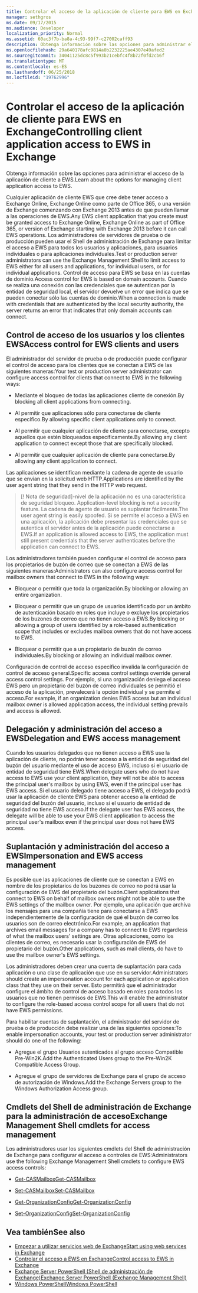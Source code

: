 ```yaml
---
title: Controlar el acceso de la aplicación de cliente para EWS en Exchange
manager: sethgros
ms.date: 09/17/2015
ms.audience: Developer
localization_priority: Normal
ms.assetid: 60ac3f7b-ba8a-4c93-99f7-c27002caff93
description: Obtenga información sobre las opciones para administrar el acceso de la aplicación de cliente a EWS.
ms.openlocfilehash: 29a640178afc9814a0b2232225ae4307e49afed2
ms.sourcegitcommit: 34041125dc8c5f993b21cebfc4f8b72f0fd2cb6f
ms.translationtype: MT
ms.contentlocale: es-ES
ms.lasthandoff: 06/25/2018
ms.locfileid: "19762996"
---
```

# <a name="controlling-client-application-access-to-ews-in-exchange"></a><span data-ttu-id="dbbd5-103">Controlar el acceso de la aplicación de cliente para EWS en Exchange</span><span class="sxs-lookup"><span data-stu-id="dbbd5-103">Controlling client application access to EWS in Exchange</span></span>

<span data-ttu-id="dbbd5-104">Obtenga información sobre las opciones para administrar el acceso de la aplicación de cliente a EWS.</span><span class="sxs-lookup"><span data-stu-id="dbbd5-104">Learn about the options for managing client application access to EWS.</span></span>
  
<span data-ttu-id="dbbd5-105">Cualquier aplicación de cliente EWS que cree debe tener acceso a Exchange Online, Exchange Online como parte de Office 365, o una versión de Exchange comenzando con Exchange 2013 antes de que pueden llamar a las operaciones de EWS.</span><span class="sxs-lookup"><span data-stu-id="dbbd5-105">Any EWS client application that you create must be granted access to Exchange Online, Exchange Online as part of Office 365, or version of Exchange starting with Exchange 2013 before it can call EWS operations.</span></span> <span data-ttu-id="dbbd5-106">Los administradores de servidores de prueba o de producción pueden usar el Shell de administración de Exchange para limitar el acceso a EWS para todos los usuarios y aplicaciones, para usuarios individuales o para aplicaciones individuales.</span><span class="sxs-lookup"><span data-stu-id="dbbd5-106">Test or production server administrators can use the Exchange Management Shell to limit access to EWS either for all users and applications, for individual users, or for individual applications.</span></span> <span data-ttu-id="dbbd5-107">Control de acceso para EWS se basa en las cuentas de dominio.</span><span class="sxs-lookup"><span data-stu-id="dbbd5-107">Access control for EWS is based on domain accounts.</span></span> <span data-ttu-id="dbbd5-108">Cuando se realiza una conexión con las credenciales que se autentican por la entidad de seguridad local, el servidor devuelve un error que indica que se pueden conectar sólo las cuentas de dominio.</span><span class="sxs-lookup"><span data-stu-id="dbbd5-108">When a connection is made with credentials that are authenticated by the local security authority, the server returns an error that indicates that only domain accounts can connect.</span></span> 
  
## <a name="access-control-for-ews-clients-and-users"></a><span data-ttu-id="dbbd5-109">Control de acceso de los usuarios y los clientes EWS</span><span class="sxs-lookup"><span data-stu-id="dbbd5-109">Access control for EWS clients and users</span></span>
<span data-ttu-id="dbbd5-110"><a name="bk_configure"> </a></span><span class="sxs-lookup"><span data-stu-id="dbbd5-110"></span></span>

<span data-ttu-id="dbbd5-111">El administrador del servidor de prueba o de producción puede configurar el control de acceso para los clientes que se conectan a EWS de las siguientes maneras:</span><span class="sxs-lookup"><span data-stu-id="dbbd5-111">Your test or production server administrator can configure access control for clients that connect to EWS in the following ways:</span></span> 
  
- <span data-ttu-id="dbbd5-112">Mediante el bloqueo de todas las aplicaciones cliente de conexión.</span><span class="sxs-lookup"><span data-stu-id="dbbd5-112">By blocking all client applications from connecting.</span></span>
    
- <span data-ttu-id="dbbd5-113">Al permitir que aplicaciones sólo para conectarse de cliente específico.</span><span class="sxs-lookup"><span data-stu-id="dbbd5-113">By allowing specific client applications only to connect.</span></span>
    
- <span data-ttu-id="dbbd5-114">Al permitir que cualquier aplicación de cliente para conectarse, excepto aquellos que estén bloqueados específicamente.</span><span class="sxs-lookup"><span data-stu-id="dbbd5-114">By allowing any client application to connect except those that are specifically blocked.</span></span>
    
- <span data-ttu-id="dbbd5-115">Al permitir que cualquier aplicación de cliente para conectarse.</span><span class="sxs-lookup"><span data-stu-id="dbbd5-115">By allowing any client application to connect.</span></span>
    
<span data-ttu-id="dbbd5-116">Las aplicaciones se identifican mediante la cadena de agente de usuario que se envían en la solicitud web HTTP.</span><span class="sxs-lookup"><span data-stu-id="dbbd5-116">Applications are identified by the user agent string that they send in the HTTP web request.</span></span>
  
> [! Nota de seguridad]<span data-ttu-id="dbbd5-117">-nivel de la aplicación no es una característica de seguridad bloqueo.</span><span class="sxs-lookup"><span data-stu-id="dbbd5-117"> Application-level blocking is not a security feature.</span></span> <span data-ttu-id="dbbd5-118">La cadena de agente de usuario es suplantar fácilmente.</span><span class="sxs-lookup"><span data-stu-id="dbbd5-118">The user agent string is easily spoofed.</span></span> <span data-ttu-id="dbbd5-119">Si se permite el acceso a EWS en una aplicación, la aplicación debe presentar las credenciales que se autentica el servidor antes de la aplicación puede conectarse a EWS.</span><span class="sxs-lookup"><span data-stu-id="dbbd5-119">If an application is allowed access to EWS, the application must still present credentials that the server authenticates before the application can connect to EWS.</span></span> 
  
<span data-ttu-id="dbbd5-120">Los administradores también pueden configurar el control de acceso para los propietarios de buzón de correo que se conectan a EWS de las siguientes maneras:</span><span class="sxs-lookup"><span data-stu-id="dbbd5-120">Administrators can also configure access control for mailbox owners that connect to EWS in the following ways:</span></span> 
  
- <span data-ttu-id="dbbd5-121">Bloquear o permitir que toda la organización.</span><span class="sxs-lookup"><span data-stu-id="dbbd5-121">By blocking or allowing an entire organization.</span></span>
    
- <span data-ttu-id="dbbd5-122">Bloquear o permitir que un grupo de usuarios identificado por un ámbito de autenticación basado en roles que incluye o excluye los propietarios de los buzones de correo que no tienen acceso a EWS.</span><span class="sxs-lookup"><span data-stu-id="dbbd5-122">By blocking or allowing a group of users identified by a role-based authentication scope that includes or excludes mailbox owners that do not have access to EWS.</span></span>
    
- <span data-ttu-id="dbbd5-123">Bloquear o permitir que a un propietario de buzón de correo individuales.</span><span class="sxs-lookup"><span data-stu-id="dbbd5-123">By blocking or allowing an individual mailbox owner.</span></span>
    
<span data-ttu-id="dbbd5-124">Configuración de control de acceso específico invalida la configuración de control de acceso general.</span><span class="sxs-lookup"><span data-stu-id="dbbd5-124">Specific access control settings override general access control settings.</span></span> <span data-ttu-id="dbbd5-125">Por ejemplo, si una organización deniega el acceso EWS pero un propietario del buzón de correo individuales se permitió el acceso de la aplicación, prevalecerá la opción individual y se permite el acceso.</span><span class="sxs-lookup"><span data-stu-id="dbbd5-125">For example, if an organization denies EWS access but an individual mailbox owner is allowed application access, the individual setting prevails and access is allowed.</span></span> 
  
## <a name="delegation-and-ews-access-management"></a><span data-ttu-id="dbbd5-126">Delegación y administración del acceso a EWS</span><span class="sxs-lookup"><span data-stu-id="dbbd5-126">Delegation and EWS access management</span></span>
<span data-ttu-id="dbbd5-127"><a name="bk_delegation"> </a></span><span class="sxs-lookup"><span data-stu-id="dbbd5-127"></span></span>

<span data-ttu-id="dbbd5-128">Cuando los usuarios delegados que no tienen acceso a EWS use la aplicación de cliente, no podrán tener acceso a la entidad de seguridad del buzón del usuario mediante el uso de acceso EWS, incluso si el usuario de entidad de seguridad tiene EWS.</span><span class="sxs-lookup"><span data-stu-id="dbbd5-128">When delegate users who do not have access to EWS use your client application, they will not be able to access the principal user's mailbox by using EWS, even if the principal user has EWS access.</span></span> <span data-ttu-id="dbbd5-129">Si el usuario delegado tiene acceso a EWS, el delegado podrá usar la aplicación de cliente EWS para obtener acceso a la entidad de seguridad del buzón del usuario, incluso si el usuario de entidad de seguridad no tiene EWS acceso.</span><span class="sxs-lookup"><span data-stu-id="dbbd5-129">If the delegate user has EWS access, the delegate will be able to use your EWS client application to access the principal user's mailbox even if the principal user does not have EWS access.</span></span> 
  
## <a name="impersonation-and-ews-access-management"></a><span data-ttu-id="dbbd5-130">Suplantación y administración del acceso a EWS</span><span class="sxs-lookup"><span data-stu-id="dbbd5-130">Impersonation and EWS access management</span></span>
<span data-ttu-id="dbbd5-131"><a name="bk_impersonation"> </a></span><span class="sxs-lookup"><span data-stu-id="dbbd5-131"></span></span>

<span data-ttu-id="dbbd5-132">Es posible que las aplicaciones de cliente que se conectan a EWS en nombre de los propietarios de los buzones de correo no podrá usar la configuración de EWS del propietario del buzón.</span><span class="sxs-lookup"><span data-stu-id="dbbd5-132">Client applications that connect to EWS on behalf of mailbox owners might not be able to use the EWS settings of the mailbox owner.</span></span> <span data-ttu-id="dbbd5-133">Por ejemplo, una aplicación que archiva los mensajes para una compañía tiene para conectarse a EWS independientemente de la configuración de qué el buzón de correo los usuarios son de correo electrónico.</span><span class="sxs-lookup"><span data-stu-id="dbbd5-133">For example, an application that archives email messages for a company has to connect to EWS regardless of what the mailbox users' settings are.</span></span> <span data-ttu-id="dbbd5-134">Otras aplicaciones, como los clientes de correo, es necesario usar la configuración de EWS del propietario del buzón.</span><span class="sxs-lookup"><span data-stu-id="dbbd5-134">Other applications, such as mail clients, do have to use the mailbox owner's EWS settings.</span></span> 
  
<span data-ttu-id="dbbd5-135">Los administradores deben crear una cuenta de suplantación para cada aplicación o una clase de aplicación que use en su servidor.</span><span class="sxs-lookup"><span data-stu-id="dbbd5-135">Administrators should create an impersonation account for each application or application class that they use on their server.</span></span> <span data-ttu-id="dbbd5-136">Esto permitirá que el administrador configure el ámbito de control de acceso basado en roles para todos los usuarios que no tienen permisos de EWS.</span><span class="sxs-lookup"><span data-stu-id="dbbd5-136">This will enable the administrator to configure the role-based access control scope for all users that do not have EWS permissions.</span></span> 
  
<span data-ttu-id="dbbd5-137">Para habilitar cuentas de suplantación, el administrador del servidor de prueba o de producción debe realizar una de las siguientes opciones:</span><span class="sxs-lookup"><span data-stu-id="dbbd5-137">To enable impersonation accounts, your test or production server administrator should do one of the following:</span></span> 
  
- <span data-ttu-id="dbbd5-138">Agregue el grupo Usuarios autenticados al grupo acceso Compatible Pre-Win2K.</span><span class="sxs-lookup"><span data-stu-id="dbbd5-138">Add the Authenticated Users group to the Pre-Win2K Compatible Access Group.</span></span> 
    
- <span data-ttu-id="dbbd5-139">Agregue el grupo de servidores de Exchange para el grupo de acceso de autorización de Windows.</span><span class="sxs-lookup"><span data-stu-id="dbbd5-139">Add the Exchange Servers group to the Windows Authorization Access group.</span></span> 
    
## <a name="exchange-management-shell-cmdlets-for-access-management"></a><span data-ttu-id="dbbd5-140">Cmdlets del Shell de administración de Exchange para la administración de acceso</span><span class="sxs-lookup"><span data-stu-id="dbbd5-140">Exchange Management Shell cmdlets for access management</span></span>
<span data-ttu-id="dbbd5-141"><a name="bk_cmdlets"> </a></span><span class="sxs-lookup"><span data-stu-id="dbbd5-141"></span></span>

<span data-ttu-id="dbbd5-142">Los administradores usar los siguientes cmdlets del Shell de administración de Exchange para configurar el acceso a controles de EWS:</span><span class="sxs-lookup"><span data-stu-id="dbbd5-142">Administrators use the following Exchange Management Shell cmdlets to configure EWS access controls:</span></span> 
  
- [<span data-ttu-id="dbbd5-143">Get-CASMailbox</span><span class="sxs-lookup"><span data-stu-id="dbbd5-143">Get-CASMailbox</span></span>](http://technet.microsoft.com/es-es/library/bb124754.aspx)
    
- [<span data-ttu-id="dbbd5-144">Set-CASMailbox</span><span class="sxs-lookup"><span data-stu-id="dbbd5-144">Set-CASMailbox</span></span>](http://technet.microsoft.com/es-es/library/bb125264.aspx)
    
- [<span data-ttu-id="dbbd5-145">Get-OrganizationConfig</span><span class="sxs-lookup"><span data-stu-id="dbbd5-145">Get-OrganizationConfig</span></span>](http://technet.microsoft.com/es-es/library/aa997571.aspx)
    
- [<span data-ttu-id="dbbd5-146">Set-OrganizationConfig</span><span class="sxs-lookup"><span data-stu-id="dbbd5-146">Set-OrganizationConfig</span></span>](http://technet.microsoft.com/es-es/library/aa997443.aspx)
    
## <a name="see-also"></a><span data-ttu-id="dbbd5-147">Vea también</span><span class="sxs-lookup"><span data-stu-id="dbbd5-147">See also</span></span>

- [<span data-ttu-id="dbbd5-148">Empezar a utilizar servicios web de Exchange</span><span class="sxs-lookup"><span data-stu-id="dbbd5-148">Start using web services in Exchange</span></span>](start-using-web-services-in-exchange.md)  
- [<span data-ttu-id="dbbd5-149">Controlar el acceso a EWS en Exchange</span><span class="sxs-lookup"><span data-stu-id="dbbd5-149">Control access to EWS in Exchange</span></span>](how-to-control-access-to-ews-in-exchange.md)
- [<span data-ttu-id="dbbd5-150">Exchange Server PowerShell (Shell de administración de Exchange)</span><span class="sxs-lookup"><span data-stu-id="dbbd5-150">Exchange Server PowerShell (Exchange Management Shell)</span></span>](https://docs.microsoft.com/es-es/powershell/exchange/exchange-server/exchange-management-shell?view=exchange-ps)
- [<span data-ttu-id="dbbd5-151">Windows PowerShell</span><span class="sxs-lookup"><span data-stu-id="dbbd5-151">Windows PowerShell</span></span>](http://msdn.microsoft.com/es-es/library/dd835506%28v=vs.85%29.aspx)
    

